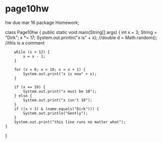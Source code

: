 # page10hw
hw due  mar 16
package Homework;

class Page10hw {
    public static void main(String[] args) {
        int x = 3;
        String = "Dirk";
        x *= 17;
        System.out.println("x is" + x);
        //double d = Math.random();
        //this is a comment

        while (x > 12) {
            x = x - 1;
        }

        for (x = 0; x < 10; x = x + 1) {
            System.out.print("x is now" + x);
        }

        if (x == 10) {
            System.out.print("x must be 10");
        } else {
            System.out.print("x isn't 10");
        }
        if ((x < 3) & (name.equals("Dirk"))) {
            System.out.println("Gently");
        }
        System.out.print("this line runs no matter what");
    }
}
